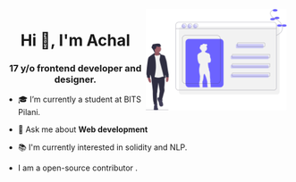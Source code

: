<img src="profile.svg" width="50%" align="right">
<h1 align="center">Hi 👋, I'm Achal</h1>
<h3 align="center"> 17 y/o frontend developer and designer. </h3>

- 🎓 I’m currently a student at BITS Pilani.

- 💬 Ask me about **Web development**

- 📚  I'm currently interested in solidity and NLP.

- I am a open-source contributor .


<br />

